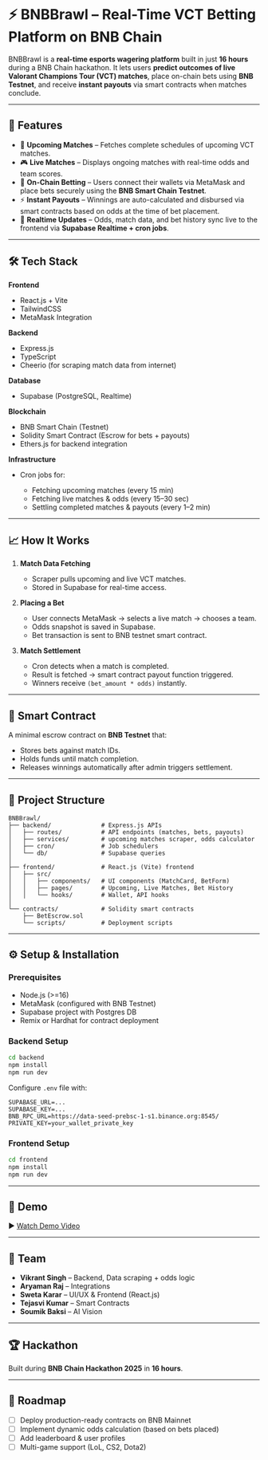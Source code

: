 # ⚡ BNBBrawl – Real-Time VCT Betting Platform on BNB Chain

BNBBrawl is a **real-time esports wagering platform** built in just **16 hours** during a BNB Chain hackathon.
It lets users **predict outcomes of live Valorant Champions Tour (VCT) matches**, place on-chain bets using **BNB Testnet**, and receive **instant payouts** via smart contracts when matches conclude.

---

## 🚀 Features

* 📅 **Upcoming Matches** – Fetches complete schedules of upcoming VCT matches.
* 🎮 **Live Matches** – Displays ongoing matches with real-time odds and team scores.
* 💸 **On-Chain Betting** – Users connect their wallets via MetaMask and place bets securely using the **BNB Smart Chain Testnet**.
* ⚡ **Instant Payouts** – Winnings are auto-calculated and disbursed via smart contracts based on odds at the time of bet placement.
* 🔄 **Realtime Updates** – Odds, match data, and bet history sync live to the frontend via **Supabase Realtime + cron jobs**.

---

## 🛠 Tech Stack

**Frontend**

* React.js + Vite
* TailwindCSS
* MetaMask Integration

**Backend**

* Express.js
* TypeScript
* Cheerio (for scraping match data from internet)

**Database**

* Supabase (PostgreSQL, Realtime)

**Blockchain**

* BNB Smart Chain (Testnet)
* Solidity Smart Contract (Escrow for bets + payouts)
* Ethers.js for backend integration

**Infrastructure**

* Cron jobs for:

  * Fetching upcoming matches (every 15 min)
  * Fetching live matches & odds (every 15–30 sec)
  * Settling completed matches & payouts (every 1–2 min)

---

## 📈 How It Works

1. **Match Data Fetching**

   * Scraper pulls upcoming and live VCT matches.
   * Stored in Supabase for real-time access.

2. **Placing a Bet**

   * User connects MetaMask → selects a live match → chooses a team.
   * Odds snapshot is saved in Supabase.
   * Bet transaction is sent to BNB testnet smart contract.

3. **Match Settlement**

   * Cron detects when a match is completed.
   * Result is fetched → smart contract payout function triggered.
   * Winners receive `(bet_amount * odds)` instantly.

---

## 🔗 Smart Contract

A minimal escrow contract on **BNB Testnet** that:

* Stores bets against match IDs.
* Holds funds until match completion.
* Releases winnings automatically after admin triggers settlement.

---

## 📂 Project Structure

```
BNBBrawl/
├── backend/              # Express.js APIs
│   ├── routes/           # API endpoints (matches, bets, payouts)
│   ├── services/         # upcoming matches scraper, odds calculator
│   ├── cron/             # Job schedulers
│   └── db/               # Supabase queries
│
├── frontend/             # React.js (Vite) frontend
│   ├── src/
│   │   ├── components/   # UI components (MatchCard, BetForm)
│   │   ├── pages/        # Upcoming, Live Matches, Bet History
│   │   └── hooks/        # Wallet, API hooks
│
└── contracts/            # Solidity smart contracts
    ├── BetEscrow.sol
    └── scripts/          # Deployment scripts
```

---

## ⚙️ Setup & Installation

### Prerequisites

* Node.js (>=16)
* MetaMask (configured with BNB Testnet)
* Supabase project with Postgres DB
* Remix or Hardhat for contract deployment

### Backend Setup

```bash
cd backend
npm install
npm run dev
```

Configure `.env` file with:

```
SUPABASE_URL=...
SUPABASE_KEY=...
BNB_RPC_URL=https://data-seed-prebsc-1-s1.binance.org:8545/
PRIVATE_KEY=your_wallet_private_key
```

### Frontend Setup

```bash
cd frontend
npm install
npm run dev
```

---

## 🎥 Demo

▶️ [Watch Demo Video](https://youtu.be/jvT85thNhts)

---

## 👥 Team

* **Vikrant Singh** – Backend, Data scraping + odds logic
* **Aryaman Raj** – Integrations
* **Sweta Karar** – UI/UX & Frontend (React.js)
* **Tejasvi Kumar** – Smart Contracts
* **Soumik Baksi** – AI Vision

---

## 🏆 Hackathon

Built during **BNB Chain Hackathon 2025** in **16 hours**.

---

## 📌 Roadmap

* [ ] Deploy production-ready contracts on BNB Mainnet
* [ ] Implement dynamic odds calculation (based on bets placed)
* [ ] Add leaderboard & user profiles
* [ ] Multi-game support (LoL, CS2, Dota2)
